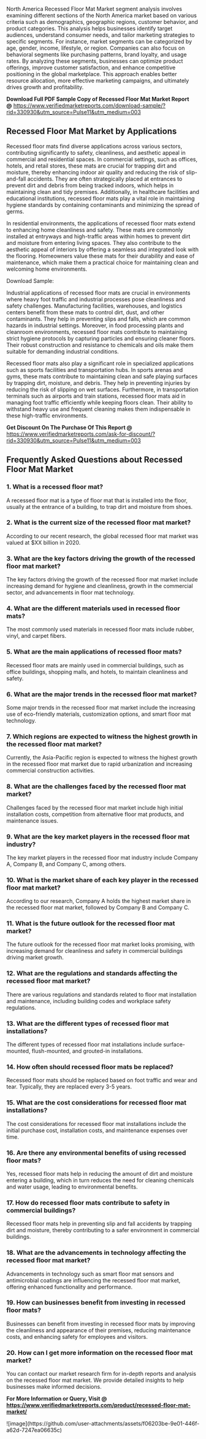  <p>North America Recessed Floor Mat Market segment analysis involves examining different sections of the North America market based on various criteria such as demographics, geographic regions, customer behavior, and product categories. This analysis helps businesses identify target audiences, understand consumer needs, and tailor marketing strategies to specific segments. For instance, market segments can be categorized by age, gender, income, lifestyle, or region. Companies can also focus on behavioral segments like purchasing patterns, brand loyalty, and usage rates. By analyzing these segments, businesses can optimize product offerings, improve customer satisfaction, and enhance competitive positioning in the global marketplace. This approach enables better resource allocation, more effective marketing campaigns, and ultimately drives growth and profitability.</p><p><span class="font-[700]"><strong>Download Full PDF Sample Copy of&nbsp;Recessed Floor Mat Market Report @</strong>&nbsp;</span><span class="font-[700]"><a href="https://www.verifiedmarketreports.com/download-sample/?rid=330930&amp;utm_source=Pulse11&amp;utm_medium=003&amp;trk=article-ssr-frontend-pulse_little-text-block" target="_blank" data-tracking-control-name="article-ssr-frontend-pulse_little-text-block" data-tracking-will-navigate="" data-test-link="">https://www.verifiedmarketreports.com/download-sample/?rid=330930&amp;utm_source=Pulse11&amp;utm_medium=003</a></span></p> <h2>Recessed Floor Mat Market by Applications</h2><p>Recessed floor mats find diverse applications across various sectors, contributing significantly to safety, cleanliness, and aesthetic appeal in commercial and residential spaces. In commercial settings, such as offices, hotels, and retail stores, these mats are crucial for trapping dirt and moisture, thereby enhancing indoor air quality and reducing the risk of slip-and-fall accidents. They are often strategically placed at entrances to prevent dirt and debris from being tracked indoors, which helps in maintaining clean and tidy premises. Additionally, in healthcare facilities and educational institutions, recessed floor mats play a vital role in maintaining hygiene standards by containing contaminants and minimizing the spread of germs.</p><p>In residential environments, the applications of recessed floor mats extend to enhancing home cleanliness and safety. These mats are commonly installed at entryways and high-traffic areas within homes to prevent dirt and moisture from entering living spaces. They also contribute to the aesthetic appeal of interiors by offering a seamless and integrated look with the flooring. Homeowners value these mats for their durability and ease of maintenance, which make them a practical choice for maintaining clean and welcoming home environments.</p><p>Download Sample:</p><p>Industrial applications of recessed floor mats are crucial in environments where heavy foot traffic and industrial processes pose cleanliness and safety challenges. Manufacturing facilities, warehouses, and logistics centers benefit from these mats to control dirt, dust, and other contaminants. They help in preventing slips and falls, which are common hazards in industrial settings. Moreover, in food processing plants and cleanroom environments, recessed floor mats contribute to maintaining strict hygiene protocols by capturing particles and ensuring cleaner floors. Their robust construction and resistance to chemicals and oils make them suitable for demanding industrial conditions.</p><p>Recessed floor mats also play a significant role in specialized applications such as sports facilities and transportation hubs. In sports arenas and gyms, these mats contribute to maintaining clean and safe playing surfaces by trapping dirt, moisture, and debris. They help in preventing injuries by reducing the risk of slipping on wet surfaces. Furthermore, in transportation terminals such as airports and train stations, recessed floor mats aid in managing foot traffic efficiently while keeping floors clean. Their ability to withstand heavy use and frequent cleaning makes them indispensable in these high-traffic environments.</p><p><strong>Get Discount On The Purchase Of This Report @</strong> <a href="Get Discount On The Purchase Of This Report @ https://www.verifiedmarketreports.com/ask-for-discount/?rid=330930&amp;utm_source=Pulse11&amp;utm_medium=003" target="_blank">https://www.verifiedmarketreports.com/ask-for-discount/?rid=330930&amp;utm_source=Pulse11&amp;utm_medium=003</a> &nbsp;</p><h2>Frequently Asked Questions about Recessed Floor Mat Market</h2><h3>1. What is a recessed floor mat?</h3><p>A recessed floor mat is a type of floor mat that is installed into the floor, usually at the entrance of a building, to trap dirt and moisture from shoes.</p><h3>2. What is the current size of the recessed floor mat market?</h3><p>According to our recent research, the global recessed floor mat market was valued at $XX billion in 2020.</p><h3>3. What are the key factors driving the growth of the recessed floor mat market?</h3><p>The key factors driving the growth of the recessed floor mat market include increasing demand for hygiene and cleanliness, growth in the commercial sector, and advancements in floor mat technology.</p><h3>4. What are the different materials used in recessed floor mats?</h3><p>The most commonly used materials in recessed floor mats include rubber, vinyl, and carpet fibers.</p><h3>5. What are the main applications of recessed floor mats?</h3><p>Recessed floor mats are mainly used in commercial buildings, such as office buildings, shopping malls, and hotels, to maintain cleanliness and safety.</p><h3>6. What are the major trends in the recessed floor mat market?</h3><p>Some major trends in the recessed floor mat market include the increasing use of eco-friendly materials, customization options, and smart floor mat technology.</p><h3>7. Which regions are expected to witness the highest growth in the recessed floor mat market?</h3><p>Currently, the Asia-Pacific region is expected to witness the highest growth in the recessed floor mat market due to rapid urbanization and increasing commercial construction activities.</p><h3>8. What are the challenges faced by the recessed floor mat market?</h3><p>Challenges faced by the recessed floor mat market include high initial installation costs, competition from alternative floor mat products, and maintenance issues.</p><h3>9. What are the key market players in the recessed floor mat industry?</h3><p>The key market players in the recessed floor mat industry include Company A, Company B, and Company C, among others.</p><h3>10. What is the market share of each key player in the recessed floor mat market?</h3><p>According to our research, Company A holds the highest market share in the recessed floor mat market, followed by Company B and Company C.</p><h3>11. What is the future outlook for the recessed floor mat market?</h3><p>The future outlook for the recessed floor mat market looks promising, with increasing demand for cleanliness and safety in commercial buildings driving market growth.</p><h3>12. What are the regulations and standards affecting the recessed floor mat market?</h3><p>There are various regulations and standards related to floor mat installation and maintenance, including building codes and workplace safety regulations.</p><h3>13. What are the different types of recessed floor mat installations?</h3><p>The different types of recessed floor mat installations include surface-mounted, flush-mounted, and grouted-in installations.</p><h3>14. How often should recessed floor mats be replaced?</h3><p>Recessed floor mats should be replaced based on foot traffic and wear and tear. Typically, they are replaced every 3-5 years.</p><h3>15. What are the cost considerations for recessed floor mat installations?</h3><p>The cost considerations for recessed floor mat installations include the initial purchase cost, installation costs, and maintenance expenses over time.</p><h3>16. Are there any environmental benefits of using recessed floor mats?</h3><p>Yes, recessed floor mats help in reducing the amount of dirt and moisture entering a building, which in turn reduces the need for cleaning chemicals and water usage, leading to environmental benefits.</p><h3>17. How do recessed floor mats contribute to safety in commercial buildings?</h3><p>Recessed floor mats help in preventing slip and fall accidents by trapping dirt and moisture, thereby contributing to a safer environment in commercial buildings.</p><h3>18. What are the advancements in technology affecting the recessed floor mat market?</h3><p>Advancements in technology such as smart floor mat sensors and antimicrobial coatings are influencing the recessed floor mat market, offering enhanced functionality and performance.</p><h3>19. How can businesses benefit from investing in recessed floor mats?</h3><p>Businesses can benefit from investing in recessed floor mats by improving the cleanliness and appearance of their premises, reducing maintenance costs, and enhancing safety for employees and visitors.</p><h3>20. How can I get more information on the recessed floor mat market?</h3><p>You can contact our market research firm for in-depth reports and analysis on the recessed floor mat market. We provide detailed insights to help businesses make informed decisions.</p></body></html><p><strong>For More Information or Query, Visit @ <a href="https://www.verifiedmarketreports.com/product/recessed-floor-mat-market/" target="_blank">https://www.verifiedmarketreports.com/product/recessed-floor-mat-market/</a></strong></p>
![image](https://github.com/user-attachments/assets/f06203be-9e01-446f-a62d-7247ea06635c)
